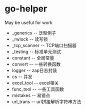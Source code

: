 # go-helper

May be useful for work


+ _generics -- 泛型例子
+ _rwlock -- 读写锁
+ _tcp_scanner -- TCP端口扫描器
+ _testing -- 标准单元测试
+ constant -- 全局常量
+ convert -- 一些转换函数
+ logger -- zap日志封装
+ cs -- 并发
+ excel_tool -- excel相关
+ func_tool -- 一些工具函数
+ mistakes -- 易错点
+ url_trans -- url拼接解析字符串方法
